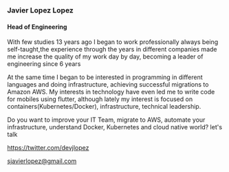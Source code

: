 ### Javier Lopez Lopez
#### Head of Engineering

With few studies 13 years ago I began to work professionally always being self-taught,the experience through the years in different companies made me increase the quality of my work day by day, becoming a leader of engineering since 6 years

At the same time I began to be interested in programming in different languages and doing infrastructure, achieving successful migrations to Amazon AWS. My interests in technology have even led me to write code for mobiles using flutter, although lately my interest is focused on containers(Kubernetes/Docker), infrastructure, technical leadership.

Do you want to improve your IT Team, migrate to AWS, automate your infrastructure, understand Docker, Kubernetes and cloud native world? let's talk

https://twitter.com/devjlopez

sjavierlopez@gmail.com
